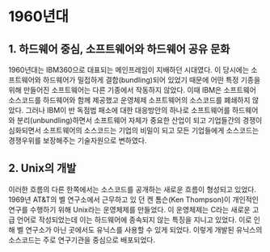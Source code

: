 # 1960년대

## 1. 하드웨어 중심, 소프트웨어와 하드웨어 공유 문화 

 1960년대는 IBM360으로 대표되는 메인프레임이 지배하던 시대였다. 이 당시에는 소프트웨어와 하드웨어가 밀접하게 결합\(bundling\)되어 있었기 때문에 어떤 특정 기종을 위해 만들어진 소프트웨어는 다른 기종에서 작동하지 않았다. 이때 IBM은 소프트웨어 소스코드를 하드웨어와 함께 제공했고 운영체제 소프트웨어의 소스코드를 폐쇄하지 않았다. 그러나 IBM이 반 독점법 패소에 대한 대응방안의 하나로 소프트웨어를 하드웨어와 분리\(unbundling\)하면서 소프트웨어 자체가 중요한 산업이 되고 기업들간의 경쟁이 심화되면서 소프트웨어의 소스코드는 기업의 비밀이 되고 모든 기업들에게 소스코드는 경쟁우위를 보장해주는 기술자원으로 변하였다.

## 2. Unix의 개발 

 이러한 흐름의 다른 한쪽에서는 소스코드를 공개하는 새로운 흐름이 형성되고 있었다. 1969년 AT&T의 벨 연구소에서 근무하고 있 던 켄 톰슨\(Ken Thompson\)이 개인적인 연구를 수행하기 위해 Unix라는 운영체제를 만들었다. 이 운영체제는 C라는 새로운 고급 언어로 작성되었는데 이는 하드웨어에 종속되지 않는 특징을 지니고 있었다. 이로 인해 벨 연구소가 아닌 곳에서도 유닉스를 사용할 수 있게 되었다. 이렇게 개발된 유닉스의 소스코드는 주로 연구기관을 중심으로 배포되었다.



